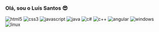 ### Olá, sou o Luís Santos  😎

<div style="display: inline_block">
    <img aling="center" alt= "html5" src="https://img.shields.io/badge/HTML5-E34F26?style=for-the-badge&logo=html5&logoColor=white">
    <img aling="center" alt= "css3" src="https://img.shields.io/badge/CSS3-1572B6?style=for-the-badge&logo=css3&logoColor=white">
    <img aling="center" alt= "javascript" src="https://img.shields.io/badge/JavaScript-323330?style=for-the-badge&logo=javascript&logoColor=F7DF1E">
    <img aling="center" alt= "java" src="https://img.shields.io/badge/Java-ED8B00?style=for-the-badge&logo=openjdk&logoColor=white">
    <img aling="center" alt= "c#" src="https://img.shields.io/badge/C%23-239120?style=for-the-badge&logo=c-sharp&logoColor=white">
    <img aling="center" alt= "c++" src="https://img.shields.io/badge/C%2B%2B-00599C?style=for-the-badge&logo=c%2B%2B&logoColor=white">
    <img aling="center" alt= "angular" src="https://img.shields.io/badge/Angular-DD0031?style=for-the-badge&logo=angular&logoColor=white">
    <img aling="center" alt= "windows" src="https://img.shields.io/badge/Windows-0078D6?style=for-the-badge&logo=windows&logoColor=white">
    <img aling="center" alt= "linux" src="https://img.shields.io/badge/Linux-FCC624?style=for-the-badge&logo=linux&logoColor=black">
</div>
